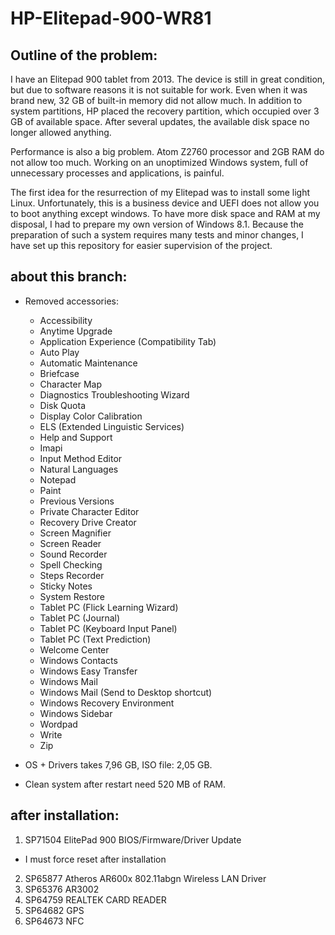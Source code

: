 # HP-Elitepad-900-WR81

## Outline of the problem:

I have an Elitepad 900 tablet from 2013. The device is still in great condition, but due to software reasons it is not suitable for work. Even when it was brand new, 32 GB of built-in memory did not allow much. In addition to system partitions, HP placed the recovery partition, which occupied over 3 GB of available space. After several updates, the available disk space no longer allowed anything.

Performance is also a big problem. Atom Z2760 processor and 2GB RAM do not allow too much. Working on an unoptimized Windows system, full of unnecessary processes and applications, is painful.

The first idea for the resurrection of my Elitepad was to install some light Linux. Unfortunately, this is a business device and UEFI does not allow you to boot anything except windows. To have more disk space and RAM at my disposal, I had to prepare my own version of Windows 8.1. Because the preparation of such a system requires many tests and minor changes, I have set up this repository for easier supervision of the project.

## about this branch:

* Removed accessories:
  * Accessibility 
  * Anytime Upgrade 
  * Application Experience (Compatibility Tab) 
  * Auto Play 
  * Automatic Maintenance 
  * Briefcase 
  * Character Map 
  * Diagnostics Troubleshooting Wizard 
  * Disk Quota 
  * Display Color Calibration 
  * ELS (Extended Linguistic Services) 
  * Help and Support 
  * Imapi 
  * Input Method Editor 
  * Natural Languages 
  * Notepad 
  * Paint 
  * Previous Versions 
  * Private Character Editor 
  * Recovery Drive Creator 
  * Screen Magnifier 
  * Screen Reader 
  * Sound Recorder 
  * Spell Checking 
  * Steps Recorder 
  * Sticky Notes 
  * System Restore 
  * Tablet PC (Flick Learning Wizard) 
  * Tablet PC (Journal) 
  * Tablet PC (Keyboard Input Panel) 
  * Tablet PC (Text Prediction) 
  * Welcome Center 
  * Windows Contacts 
  * Windows Easy Transfer 
  * Windows Mail 
  * Windows Mail (Send to Desktop shortcut) 
  * Windows Recovery Environment 
  * Windows Sidebar 
  * Wordpad 
  * Write 
  * Zip 
  
* OS + Drivers takes 7,96 GB, ISO file: 2,05 GB.
* Clean system after restart need 520 MB of RAM.

## after installation:

1. SP71504 ElitePad 900 BIOS/Firmware/Driver Update
  * I must force reset after installation
2. SP65877 Atheros AR600x 802.11abgn Wireless LAN Driver
3. SP65376 AR3002
4. SP64759 REALTEK CARD READER
5. SP64682 GPS
6. SP64673 NFC
